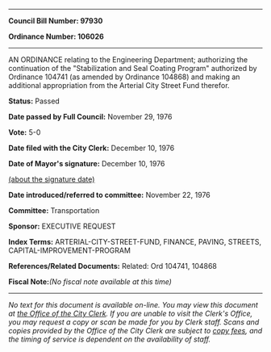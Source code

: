 

********

**Council Bill Number: 97930**
   
**Ordinance Number: 106026**
********

 AN ORDINANCE relating to the Engineering Department; authorizing the continuation of the "Stabilization and Seal Coating Program" authorized by Ordinance 104741 (as amended by Ordinance 104868) and making an additional appropriation from the Arterial City Street Fund therefor.

**Status:** Passed
   
**Date passed by Full Council:** November 29, 1976
   
**Vote:** 5-0
   
**Date filed with the City Clerk:** December 10, 1976
   
**Date of Mayor's signature:** December 10, 1976
   
[(about the signature date)](/~public/approvaldate.htm)
   
   
   
**Date introduced/referred to committee:** November 22, 1976
   
**Committee:** Transportation
   
**Sponsor:** EXECUTIVE REQUEST
   
   
**Index Terms:** ARTERIAL-CITY-STREET-FUND, FINANCE, PAVING, STREETS, CAPITAL-IMPROVEMENT-PROGRAM

**References/Related Documents:** Related: Ord 104741, 104868

**Fiscal Note:**_(No fiscal note available at this time)_
********

_No text for this document is available on-line. You may view this document at [the Office of the City Clerk](http://www.seattle.gov/leg/clerk/contactUs.htm). If you are unable to visit the Clerk's Office, you may request a copy or scan be made for you by Clerk staff. Scans and copies provided by the Office of the City Clerk are subject to [copy fees](http://clerk.seattle.gov/~public/clerkfees.htm), and the timing of service is dependent on the availability of staff._

